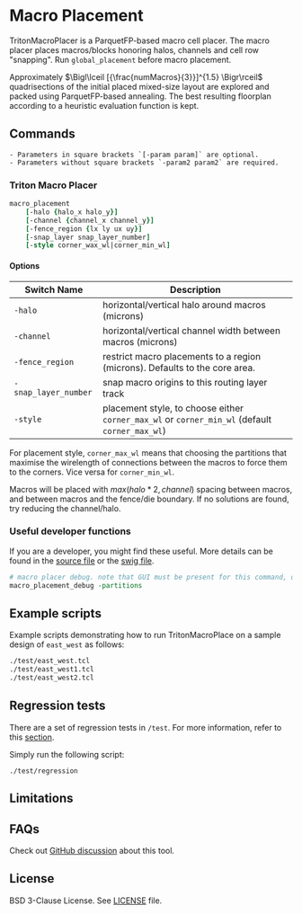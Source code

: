 # Macro Placement

TritonMacroPlacer is a ParquetFP-based macro cell placer.
The macro placer places macros/blocks honoring halos, channels
and cell row "snapping".
Run `global_placement` before macro placement.

Approximately $\Bigl\lceil [{\frac{numMacros}{3}}]^{1.5} \Bigr\rceil$ quadrisections
of the initial placed mixed-size layout are explored and packed using
ParquetFP-based annealing. The best resulting floorplan according to a
heuristic evaluation function is kept.

## Commands

```{note}
- Parameters in square brackets `[-param param]` are optional.
- Parameters without square brackets `-param2 param2` are required.
```

### Triton Macro Placer

```tcl
macro_placement 
    [-halo {halo_x halo_y}]
    [-channel {channel_x channel_y}]
    [-fence_region {lx ly ux uy}]
    [-snap_layer snap_layer_number]
    [-style corner_wax_wl|corner_min_wl]
```

#### Options

| Switch Name | Description |
| ----- | ----- |
| `-halo` | horizontal/vertical halo around macros (microns) |
| `-channel` | horizontal/vertical channel width between macros (microns) |
| `-fence_region` | restrict macro placements to a region (microns). Defaults to the core area. |
| `-snap_layer_number` | snap macro origins to this routing layer track |
| `-style` | placement style, to choose either `corner_max_wl` or `corner_min_wl` (default `corner_max_wl`) |

For placement style, `corner_max_wl` means that choosing the partitions that maximise the wirelength 
of connections between the macros to force them to the corners. Vice versa for `corner_min_wl`.

Macros will be placed with $max(halo * 2, channel)$ spacing between macros, and between
macros and the fence/die boundary. If no solutions are found, try reducing the
channel/halo.


### Useful developer functions

If you are a developer, you might find these useful. More details can be found in the [source file](./src/MacroPlacer.cpp) or the [swig file](./src/MacroPlacer.i).

```tcl
# macro placer debug. note that GUI must be present for this command, otherwise a segfault will occur.
macro_placement_debug -partitions
```

## Example scripts

Example scripts demonstrating how to run TritonMacroPlace on a sample design of `east_west` as follows:

```tcl
./test/east_west.tcl
./test/east_west1.tcl
./test/east_west2.tcl
```

## Regression tests

There are a set of regression tests in `/test`. For more information, refer to this [section](../../README.md#regression-tests).

Simply run the following script:

```shell
./test/regression
```

## Limitations

## FAQs

Check out [GitHub discussion](https://github.com/The-OpenROAD-Project/OpenROAD/discussions/categories/q-a?discussions_q=category%3AQ%26A+mpl) about this tool.

## License

BSD 3-Clause License. See [LICENSE](../../LICENSE) file.

